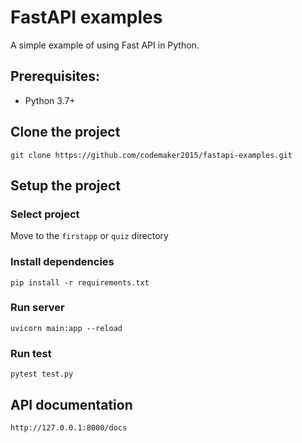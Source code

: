 # FastAPI examples

A simple example of using Fast API in Python.

## Prerequisites:

- Python 3.7+

## Clone the project

```
git clone https://github.com/codemaker2015/fastapi-examples.git
```

## Setup the project

### Select project

Move to the `firstapp` or `quiz` directory

### Install dependencies

```
pip install -r requirements.txt
```

### Run server

```
uvicorn main:app --reload
```

### Run test

```
pytest test.py
```

## API documentation

```
http://127.0.0.1:8000/docs
```